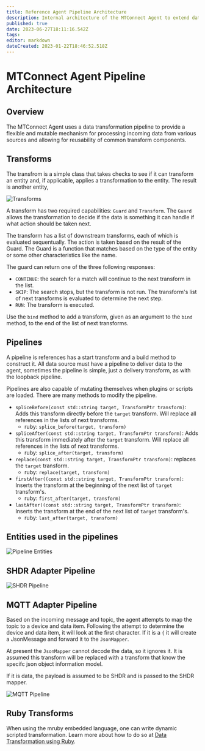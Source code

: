 ```yaml
---
title: Reference Agent Pipeline Architecture
description: Internal architecture of the MTConnect Agent to extend data transformations
published: true
date: 2023-06-27T18:11:16.542Z
tags: 
editor: markdown
dateCreated: 2023-01-22T18:46:52.518Z
---
```


# MTConnect Agent Pipeline Architecture

## Overview

The MTConnect Agent uses a data transformation pipeline to provide a flexible and mutable mechanism for processing incoming data from various sources and allowing for reusability of common transform components. 

## Transforms

The transfrom is a simple class that takes checks to see if it can transform an entity and, if applicable, applies a transformation to the entity. The result is another entity, 

![Transforms](/images/transforms.png)

A transform has two required capabilities: `Guard` and `Transform`. The `Guard` allows the transformation to decide if the data is something it can handle if what action should be taken next. 

The transform has a list of downstream transforms, each of which is evaluated sequentually. The action is taken based on the result of the Guard. The Guard is a function that matches based on the type of the entity or some other characteristics like the name. 

The guard can return one of the three following responses:

* `CONTINUE`: the search for a match will continue to the next transform in the list. 
* `SKIP`: The search stops, but the transform is not run. The transform's list of next transforms is evaluated to determine the next step. 
* `RUN`: The transform is executed.

Use the `bind` method to add a transform, given as an argument to the `bind` method, to the end of the list of next transforms.

## Pipelines

A pipeline is references has a start transform and a build method to construct it. All data source must have a pipeline to deliver data to the agent, sometimes the pipeline is simple, just a delivery transform, as with the loopback pipeline.

Pipelines are also capable of mutating themselves when plugins or scripts are loaded. There are many methods to modify the pipeline. 

* `spliceBefore(const std::string target, TransformPtr transform)`: Adds this transform directly before the `target` transform. Will replace all references in the lists of next transforms.
  * ruby: `splice_before(target, transform)`
* `spliceAfter(const std::string target, TransformPtr transform)`: Adds this transform immediately after the `target` transform. Will replace all references in the lists of next transforms.
  * ruby: `splice_after(target, transform)`
* `replace(const std::string target, TransformPtr transform)`: replaces the `target` transform.
  * ruby: `replace(target, transform)`
* `firstAfter((const std::string target, TransformPtr transform)`: Inserts the transform at the beginning of the next list of `target` transform's.
  * ruby: `first_after(target, transform)`
* `lastAfter((const std::string target, TransformPtr transform)`: Inserts the transform at the end of the next list of `target` transform's.
  * ruby: `last_after(target, transform)`

## Entities used in the pipelines

![Pipeline Entities](/images/pipelineentities.png)

## SHDR Adapter Pipeline

![SHDR Pipeline](/images/shdrpipeline.png)

## MQTT Adapter Pipeline

Based on the incoming message and topic, the agent attempts to map the topic to a device and data item. Following the attempt to determine the device and data item, it will look at the first character. If it is a `{` it will create a JsonMessage and forward it to the `JsonMapper`.

At present the `JsonMapper` cannot decode the data, so it ignores it. It is assumed this transform will be replaced with a transform that know the specifc json object information model.

If it is data, the payload is assumed to be SHDR and is passed to the SHDR mapper. 

![MQTT Pipeline](/images/mqttpipeline.png)

## Ruby Transforms

When using the mruby embedded language, one can write dynamic scripted transformation. Learn more about how to do so at [Data Transformation using Ruby][ruby_transformation].

[ruby_transformation]: /Data-Transformation-Using-Ruby "wikilink"

